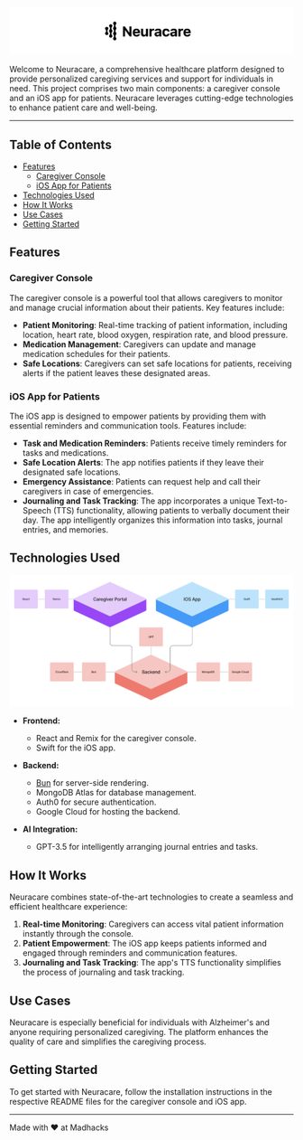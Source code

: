 ![Neuracare: Personalized Healthcare Platform](banner.jpg)

Welcome to Neuracare, a comprehensive healthcare platform designed to provide personalized caregiving services and support for individuals in need. This project comprises two main components: a caregiver console and an iOS app for patients. Neuracare leverages cutting-edge technologies to enhance patient care and well-being.

---
## Table of Contents

- [Features](#features)
  - [Caregiver Console](#caregiver-console)
  - [iOS App for Patients](#ios-app-for-patients)
- [Technologies Used](#technologies-used)
- [How It Works](#how-it-works)
- [Use Cases](#use-cases)
- [Getting Started](#getting-started)

## Features

### Caregiver Console

The caregiver console is a powerful tool that allows caregivers to monitor and manage crucial information about their patients. Key features include:

- **Patient Monitoring**: Real-time tracking of patient information, including location, heart rate, blood oxygen, respiration rate, and blood pressure.
- **Medication Management**: Caregivers can update and manage medication schedules for their patients.
- **Safe Locations**: Caregivers can set safe locations for patients, receiving alerts if the patient leaves these designated areas.

### iOS App for Patients

The iOS app is designed to empower patients by providing them with essential reminders and communication tools. Features include:

- **Task and Medication Reminders**: Patients receive timely reminders for tasks and medications.
- **Safe Location Alerts**: The app notifies patients if they leave their designated safe locations.
- **Emergency Assistance**: Patients can request help and call their caregivers in case of emergencies.
- **Journaling and Task Tracking**: The app incorporates a unique Text-to-Speech (TTS) functionality, allowing patients to verbally document their day. The app intelligently organizes this information into tasks, journal entries, and memories.

## Technologies Used
![tech_stack](tech_stack.png)
- **Frontend:**
  - React and Remix for the caregiver console.
  - Swift for the iOS app.

- **Backend:**
  - [Bun](https://bunjs.dev/) for server-side rendering.
  - MongoDB Atlas for database management.
  - Auth0 for secure authentication.
  - Google Cloud for hosting the backend.

- **AI Integration:**
  - GPT-3.5 for intelligently arranging journal entries and tasks.

## How It Works

Neuracare combines state-of-the-art technologies to create a seamless and efficient healthcare experience:

1. **Real-time Monitoring**: Caregivers can access vital patient information instantly through the console.
2. **Patient Empowerment**: The iOS app keeps patients informed and engaged through reminders and communication features.
3. **Journaling and Task Tracking**: The app's TTS functionality simplifies the process of journaling and task tracking.

## Use Cases

Neuracare is especially beneficial for individuals with Alzheimer's and anyone requiring personalized caregiving. The platform enhances the quality of care and simplifies the caregiving process.

## Getting Started

To get started with Neuracare, follow the installation instructions in the respective README files for the caregiver console and iOS app.

---
Made with ❤️ at Madhacks
